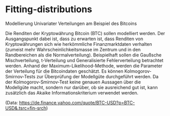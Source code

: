 # Fitting-distributions
Modellierung Univariater Verteilungen am Beispiel des Bitcoins

  Die Renditen der Kryptowährung Bitcoin (BTC) sollen modelliert werden. Der Ausgangspunkt dabei ist, dass zu erwarten ist, 
  dass Renditen von Kryptowährungen sich wie herkömmliche Finanzmarktdaten verhalten (zumeist mehr Wahrscheinlichkeitsmasse im Zentrum und
  in den Randbereichen als die Normalverteilung). Beispielhaft sollen die Gaußsche Mischverteilung, t-Verteilung und Generalisierte Fehlerverteilung
  betrachtet werden. Anhand der Maximum-Likelihood-Methode, werden die Parameter der Verteilung für die Bitcoindaten geschätzt. 
  Es können Kolmogorov-Smirnov-Tests zur Überprüfung der Modellgüte durchgeführt werden.
  Da der Kolmogorov-Smirnov-Test keine genauen Aussagen über die Modellgüte macht, sondern nur
  darüber, ob sie ausreichend gut ist, kann zusätzlich das Akaike Informationskriterium verwendet werden. 
  
  (Data: https://de.finance.yahoo.com/quote/BTC-USD?p=BTC-USD&.tsrc=fin-srch)
